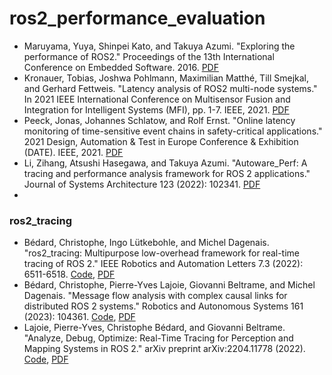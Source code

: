 # ros2_performance_evaluation



- Maruyama, Yuya, Shinpei Kato, and Takuya Azumi. "Exploring the performance of ROS2." Proceedings of the 13th International Conference on Embedded Software. 2016. [PDF](https://web.ics.purdue.edu/~rvoyles/Classes/ROS_MFET642/Maruyama.ExploringROS2.2016.pdf)
- Kronauer, Tobias, Joshwa Pohlmann, Maximilian Matthé, Till Smejkal, and Gerhard Fettweis. "Latency analysis of ROS2 multi-node systems." In 2021 IEEE International Conference on Multisensor Fusion and Integration for Intelligent Systems (MFI), pp. 1-7. IEEE, 2021. [PDF](https://www.barkhauseninstitut.org/fileadmin/user_upload/Publikationen/2021/2021_Kronauer_Latency.pdf)
- Peeck, Jonas, Johannes Schlatow, and Rolf Ernst. "Online latency monitoring of time-sensitive event chains in safety-critical applications." 2021 Design, Automation & Test in Europe Conference & Exhibition (DATE). IEEE, 2021. [PDF](https://leopard.tu-braunschweig.de/servlets/MCRFileNodeServlet/dbbs_derivate_00047947/techreport_monitoring.pdf)
- Li, Zihang, Atsushi Hasegawa, and Takuya Azumi. "Autoware_Perf: A tracing and performance analysis framework for ROS 2 applications." Journal of Systems Architecture 123 (2022): 102341. [PDF](https://pdf.sciencedirectassets.com/271017/1-s2.0-S1383762121X00112/1-s2.0-S1383762121002344/main.pdf?X-Amz-Security-Token=IQoJb3JpZ2luX2VjEJf%2F%2F%2F%2F%2F%2F%2F%2F%2F%2FwEaCXVzLWVhc3QtMSJGMEQCIBFrJg8hkuEDY8mGst8O8MLlW5Z68uMsRUJtVoxYC09BAiBKpe1yZHILynsMFPXkNhXvKYxuomxXp2txZFqnLB4G8iqyBQgQEAUaDDA1OTAwMzU0Njg2NSIMAChLo69THZrDsJ%2FOKo8F6ciCQLai8v6%2F0lOKrhiokWfdGWVixuTGXvGLS358DXLyBVg4ze5i1u4tyYaC4veoTGkQewQlpEem0vp4bD6BR5euJh9HlPzsWzGqr7k%2BR%2FEKzoSkJK46g4PaXXl%2FFm071nD2gX3cF3VqFM9t3OzsKUxPrL3ta0CsTQyrLg3K3kLwGk%2BMv27tyv2y6u%2Fp6v62iscAaMerbe8a%2BA8v1XSHaM8qr8VQKzUjUB0V7kdXxmX4hWS8WmZBI%2FpxYqmKI9dHBljr1uMFrjI2QnufJevTrw1drpN1FxBr2%2B%2FS1JPbRV5J9bMcMEqzJST31SW00%2FTDqKurBAoZfBtAVS0zoQFU%2BzvxPIKY4rbDW%2Bi1C%2F16jU72RDyQrDMG%2Fr%2F2WW8qsj00QKUOd%2B5kJ46Qs4h13wAmRPRGFMelu5%2Bhgjqpeo3wj3Dwf3HuPi1qbhJnRLj6HZ1eplDh0TK%2BQ%2BAxN5wD%2BKDWpGbycwlGnJXV0J1a1GVQHPhvXi4Tw5KXyIWUZZAVawXA%2F1%2FpAxygy3HVSaVD6h%2BysJIxAi%2FbhE31hbF0lyaFFXDcc1%2BF5I5YM05lzIm4XSOSzajAvmyxbfuOlnygg2EDHKyPxVEWwbu2P4x6DLMwtaofVBUrS6aNL8ElpwcgKmE61elfVvcbvK3mkUW%2Fsavd97LmH9Ya1qCK31EDDNnqHK7vtZaqAc%2B0tIIlBTcDAPUNql9pRxufM%2FZMUqS7CZY3gQUNQfnP7dPy34jxJi2wVZ0dNHEQ0zxhNPUwyNpqp1NAaKw%2FfvM%2BXqYTzs7DMD2M6yXxidIMxbjCNwrLTegTdwwIYMHL9K%2BmcLX10SZ33TGBL4lBmT0DIZz0WQ2xCD6tD1BLoggO1yJDPgnY6rUXzTC2gY%2BlBjqyATsYXyZuemBjvlFPyZ1IVonh%2BLr2RWvLNbrBpXyjfFFN%2FQdiiHfQKDejHSPMHMT5k0X3LOdjCbJ3NNAxjCadQnXTY1UzGVrFISwj%2BElCUXsFg6CmrKGUc2a2teq8G9CMUs8Z6Wkw254cpy9r2vyJTHAC%2Fs6yoMYXZWn3pKW4gXuVjS7x5mka4EcLNg6LAj1DcZplaJ5Xhi1akreE1uw2QjFqv82d6WrA%2B9qkEfh551ke%2BDQ%3D&X-Amz-Algorithm=AWS4-HMAC-SHA256&X-Amz-Date=20230704T074247Z&X-Amz-SignedHeaders=host&X-Amz-Expires=300&X-Amz-Credential=ASIAQ3PHCVTYUXGZKJOJ%2F20230704%2Fus-east-1%2Fs3%2Faws4_request&X-Amz-Signature=4dad132368e5f38c3172d5c2a519113d059f7405adc0502abe957b0126862072&hash=741a1bb41038867ee0d8ec4091e6f273d1468eee1919514eb36df62711d5ad2e&host=68042c943591013ac2b2430a89b270f6af2c76d8dfd086a07176afe7c76c2c61&pii=S1383762121002344&tid=spdf-120ae24e-1257-4ce7-b139-d18e0af947bc&sid=15354a76866ab94c8c191004f1663ec3695egxrqa&type=client&tsoh=d3d3LnNjaWVuY2VkaXJlY3QuY29t&ua=1204560a5e5b0404025e&rr=7e15bbc86e5604c5&cc=hk)
- 
### ros2_tracing
- Bédard, Christophe, Ingo Lütkebohle, and Michel Dagenais. "ros2_tracing: Multipurpose low-overhead framework for real-time tracing of ROS 2." IEEE Robotics and Automation Letters 7.3 (2022): 6511-6518. [Code](https://github.com/ros2/ros2_tracing), [PDF](https://arxiv.org/pdf/2201.00393.pdf)
- Bédard, Christophe, Pierre-Yves Lajoie, Giovanni Beltrame, and Michel Dagenais. "Message flow analysis with complex causal links for distributed ROS 2 systems." Robotics and Autonomous Systems 161 (2023): 104361. [Code](https://github.com/christophebedard/ros2-message-flow-analysis), [PDF](https://arxiv.org/pdf/2204.10208.pdf)
- Lajoie, Pierre-Yves, Christophe Bédard, and Giovanni Beltrame. "Analyze, Debug, Optimize: Real-Time Tracing for Perception and Mapping Systems in ROS 2." arXiv preprint arXiv:2204.11778 (2022). [Code](https://github.com/christophebedard/ros2-message-flow-analysis), [PDF](https://arxiv.org/pdf/2204.11778.pdf)
